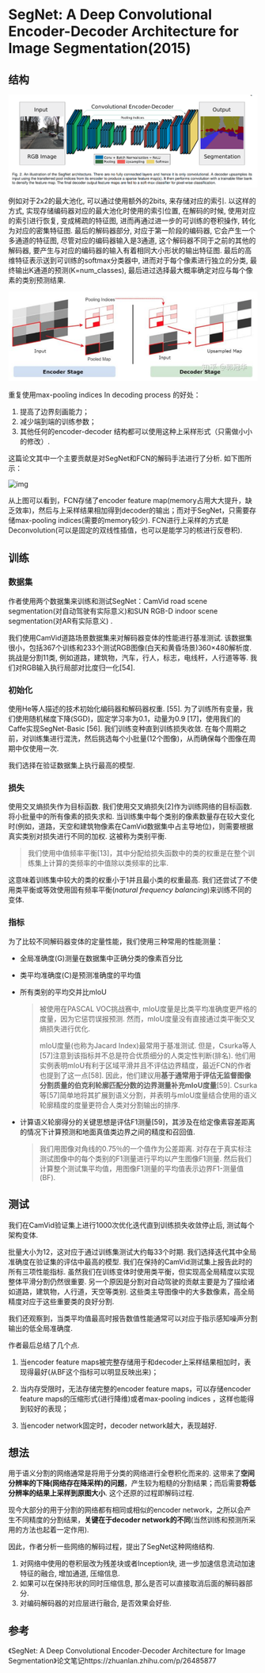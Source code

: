 # SegNet: A Deep Convolutional Encoder-Decoder Architecture for Image Segmentation(2015)

## 结构

![1545042513014](assets/1545042513014.png)

例如对于2x2的最大池化, 可以通过使用额外的2bits, 来存储对应的索引. 以这样的方式, 实现存储编码器对应的最大池化时使用的索引位置, 在解码的时候, 使用对应的索引进行恢复, 变成稀疏的特征图, 进而再通过进一步的可训练的卷积操作, 转化为对应的密集特征图. 最后的解码器部分, 对应于第一阶段的编码器, 它会产生一个多通道的特征图, 尽管对应的编码器输入是3通道, 这个解码器不同于之前的其他的解码器, 要产生与对应的编码器的输入有着相同大小形状的输出特征图. 最后的高维特征表示送到可训练的softmax分类器中, 进而对于每个像素进行独立的分类, 最终输出K通道的预测(K=num_classes), 最后进过选择最大概率确定对应与每个像素的类别预测结果.

![1545051432588](assets/1545051432588.png)

重复使用max-pooling indices In decoding process 的好处：

1. 提高了边界刻画能力；
2. 减少端到端的训练参数；
3. 其他任何的encoder-decoder 结构都可以使用这种上采样形式（只需做小小的修改）.

这篇论文其中一个主要贡献是对SegNet和FCN的解码手法进行了分析. 如下图所示：

![img](https://pic4.zhimg.com/80/v2-e06bbd7cfc15fb7ef98cb6023221169f_hd.png)

从上图可以看到，FCN存储了encoder feature map(memory占用大大提升，缺乏效率)，然后与上采样结果相加得到decoder的输出；而对于SegNet，只需要存储max-pooling indices(需要的memory较少). FCN进行上采样的方式是Deconvolution(可以是固定的双线性插值，也可以是能学习的核进行反卷积).

## 训练

### 数据集

作者使用两个数据集来训练和测试SegNet：CamVid road scene segmentation(对自动驾驶有实际意义)和SUN RGB-D indoor scene segmentation(对AR有实际意义) .

我们使用CamVid道路场景数据集来对解码器变体的性能进行基准测试. 该数据集很小，包括367个训练和233个测试RGB图像(白天和黄昏场景)360×480解析度. 挑战是分割11类, 例如道路，建筑物，汽车，行人，标志，电线杆，人行道等等. 我们对RGB输入执行局部对比度归一化[54].

### 初始化

使用He等人描述的技术初始化编码器和解码器权重. [55]. 为了训练所有变量，我们使用随机梯度下降(SGD)，固定学习率为0.1，动量为0.9 [17]，使用我们的Caffe实现SegNet-Basic [56]. 我们训练变种直到训练损失收敛. 在每个周期之前，对训练集进行混洗，然后挑选每个小批量(12个图像)，从而确保每个图像在周期中仅使用一次.

我们选择在验证数据集上执行最高的模型.

### 损失

使用交叉熵损失作为目标函数. 我们使用交叉熵损失[2]作为训练网络的目标函数. 将小批量中的所有像素的损失求和. 当训练集中每个类别的像素数量存在较大变化时(例如，道路，天空和建筑物像素在CamVid数据集中占主导地位)，则需要根据真实类别对损失进行不同的加权. 这被称为类别平衡.

> 我们使用中值频率平衡[13]，其中分配给损失函数中的类的权重是在整个训练集上计算的类频率的中值除以类频率的比率.

这意味着训练集中较大的类的权重小于1并且最小类的权重最高. 我们还尝试了不使用类平衡或等效使用固有频率平衡(*natural frequency balancing*)来训练不同的变体.

### 指标

为了比较不同解码器变体的定量性能，我们使用三种常用的性能测量：

* 全局准确度(G)测量在数据集中正确分类的像素百分比

* 类平均准确度(C)是预测准确度的平均值

* 所有类别的平均交并比mIoU

    > 被使用在PASCAL VOC挑战赛中, mIoU度量是比类平均准确度更严格的度量，因为它惩罚误报预测. 然而，mIoU度量没有直接通过类平衡交叉熵损失进行优化.
    >
    > mIoU度量(也称为Jacard Index)最常用于基准测试. 但是，Csurka等人[57]注意到该指标并不总是符合优质细分的人类定性判断(排名). 他们用实例表明mIoU有利于区域平滑并且不评估边界精度，最近FCN的作者也提到了这一点[58]. 因此，他们建议用**基于通常用于评估无监督图像分割质量的伯克利轮廓匹配分数的边界测量补充mIoU度量**[59]. Csurka等[57]简单地将其扩展到语义分割，并表明与mIoU度量结合使用的语义轮廓精度的度量更符合人类对分割输出的排序.

* 计算语义轮廓得分的关键思想是评估F1测量[59]，其涉及在给定像素容差距离的情况下计算预测和地面真值类边界之间的精度和召回值.

    > 我们用图像对角线的0.75％的一个值作为公差距离. 对存在于真实标注测试图像中的每个类别的F1测量进行平均以产生图像F1测量. 然后我们计算整个测试集平均值，用图像F1测量的平均值表示边界F1-测量值(BF).

## 测试

我们在CamVid验证集上进行1000次优化迭代直到训练损失收敛停止后, 测试每个架构变体.

批量大小为12，这对应于通过训练集测试大约每33个时期. 我们选择迭代其中全局准确度在验证集的评估中最高的模型. 我们在保持的CamVid测试集上报告此时的所有三项性能指标. 虽然我们在训练变体时使用类平衡，但实现高全局精度以实现整体平滑分割仍然很重要. 另一个原因是分割对自动驾驶的贡献主要是为了描绘诸如道路，建筑物，人行道，天空等类别. 这些类主导图像中的大多数像素，高全局精度对应于这些重要类的良好分割.

我们还观察到，当类平均值最高时报告数值性能通常可以对应于指示感知噪声分割输出的低全局准确度.

作者最后总结了几个点.

1. 当encoder feature maps被完整存储用于和decoder上采样结果相加时，表现得最好(从BF这个指标可以明显反映出来)；

2. 当内存受限时，无法存储完整的encoder feature maps，可以存储encoder feature maps的压缩形式(进行降维)或者max-pooling indices ，这样也能得到较好的表现；
3. 当encoder network固定时，decoder network越大，表现越好.

## 想法

用于语义分割的网络通常是将用于分类的网络进行全卷积化而来的. 这带来了**空间分辨率的下降(网络存在降采样)的问题**，产生较为粗糙的分割结果；而后需要**将低分辨率的结果上采样到原图大小**. 这个还原的过程即解码过程.

现今大部分的用于分割的网络都有相同或相似的encoder network，之所以会产生不同精度的分割结果，**关键在于decoder network的不同**(当然训练和预测所采用的方法也起着一定作用).

因此，作者分析一些网络的解码过程，提出了SegNet这种网络结构.

1. 对网络中使用的卷积层改为残差块或者Inception块, 进一步加速信息流动加速特征的融合, 增加通道, 压缩信息.
2. 如果可以在保持形状的同时压缩信息, 那么是否可以直接取消后面的解码器部分.
3. 对编码解码器的对应层进行融合, 是否效果会好些.

## 参考

《SegNet: A Deep Convolutional Encoder-Decoder Architecture for Image Segmentation》论文笔记https://zhuanlan.zhihu.com/p/26485877
